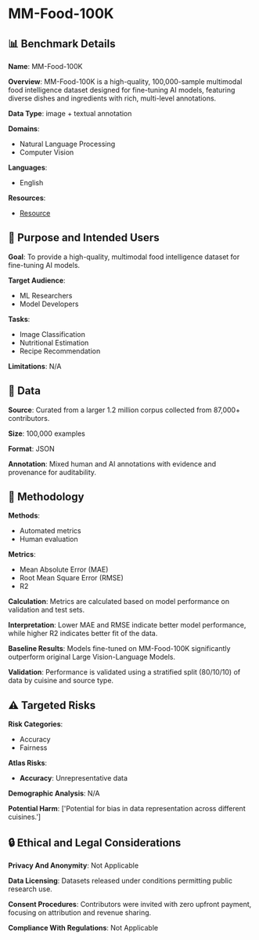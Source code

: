 # MM-Food-100K

## 📊 Benchmark Details

**Name**: MM-Food-100K

**Overview**: MM-Food-100K is a high-quality, 100,000-sample multimodal food intelligence dataset designed for fine-tuning AI models, featuring diverse dishes and ingredients with rich, multi-level annotations.

**Data Type**: image + textual annotation

**Domains**:
- Natural Language Processing
- Computer Vision

**Languages**:
- English

**Resources**:
- [Resource](https://huggingface.co/datasets/MM-Food-100K)

## 🎯 Purpose and Intended Users

**Goal**: To provide a high-quality, multimodal food intelligence dataset for fine-tuning AI models.

**Target Audience**:
- ML Researchers
- Model Developers

**Tasks**:
- Image Classification
- Nutritional Estimation
- Recipe Recommendation

**Limitations**: N/A

## 💾 Data

**Source**: Curated from a larger 1.2 million corpus collected from 87,000+ contributors.

**Size**: 100,000 examples

**Format**: JSON

**Annotation**: Mixed human and AI annotations with evidence and provenance for auditability.

## 🔬 Methodology

**Methods**:
- Automated metrics
- Human evaluation

**Metrics**:
- Mean Absolute Error (MAE)
- Root Mean Square Error (RMSE)
- R2

**Calculation**: Metrics are calculated based on model performance on validation and test sets.

**Interpretation**: Lower MAE and RMSE indicate better model performance, while higher R2 indicates better fit of the data.

**Baseline Results**: Models fine-tuned on MM-Food-100K significantly outperform original Large Vision-Language Models.

**Validation**: Performance is validated using a stratified split (80/10/10) of data by cuisine and source type.

## ⚠️ Targeted Risks

**Risk Categories**:
- Accuracy
- Fairness

**Atlas Risks**:
- **Accuracy**: Unrepresentative data

**Demographic Analysis**: N/A

**Potential Harm**: ['Potential for bias in data representation across different cuisines.']

## 🔒 Ethical and Legal Considerations

**Privacy And Anonymity**: Not Applicable

**Data Licensing**: Datasets released under conditions permitting public research use.

**Consent Procedures**: Contributors were invited with zero upfront payment, focusing on attribution and revenue sharing.

**Compliance With Regulations**: Not Applicable
